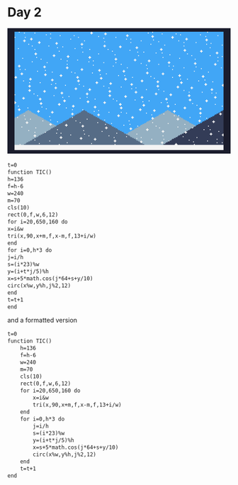 # Day 2
![A mountain range with snow falling in front](./day02.gif)
```
t=0
function TIC()
h=136
f=h-6
w=240
m=70
cls(10)
rect(0,f,w,6,12)
for i=20,650,160 do
x=i&w
tri(x,90,x+m,f,x-m,f,13+i/w)
end
for i=0,h*3 do
j=i/h
s=(i*23)%w
y=(i+t*j/5)%h
x=s+5*math.cos(j*64+s+y/10)
circ(x%w,y%h,j%2,12)
end
t=t+1
end
```

and a formatted version

```
t=0
function TIC()
    h=136
    f=h-6
    w=240
    m=70
    cls(10)
    rect(0,f,w,6,12)
    for i=20,650,160 do
        x=i&w
        tri(x,90,x+m,f,x-m,f,13+i/w)
    end
    for i=0,h*3 do
        j=i/h
        s=(i*23)%w
        y=(i+t*j/5)%h
        x=s+5*math.cos(j*64+s+y/10)
        circ(x%w,y%h,j%2,12)
    end
    t=t+1
end